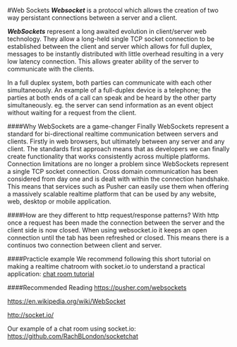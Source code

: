 #Web Sockets
**_Websocket_** is a protocol which allows the creation of two way persistant connections between a server and a client.

**_WebSockets_** represent a long awaited evolution in client/server web technology. 
They allow a long-held single TCP socket connection to be established between the client and server 
which allows for full duplex, messages to be instantly distributed with little overhead resulting in a very low latency connection.
This allows greater ability of the server to communicate with the clients. 

In a full duplex system, both parties can communicate with each other simultaneously. 
An example of a full-duplex device is a telephone; 
the parties at both ends of a call can speak and be heard by the other party simultaneously. 
eg. the server can send information as an event object without waiting for a request from the client.

####Why WebSockets are a game-changer
Finally WebSockets represent a standard for bi-directional realtime communication between servers and clients. 
Firstly in web browsers, but ultimately between any server and any client. 
The standards first approach means that as developers we can finally create functionality that 
works consistently across multiple platforms. Connection limitations are no longer a problem 
since WebSockets represent a single TCP socket connection. 
Cross domain communication has been considered from day one and is dealt with within the connection handshake.
This means that services such as Pusher can easily use them when offering a massively scalable realtime platform that 
can be used by any website, web, desktop or mobile application.

####How are they different to http request/response patterns?
With http once a request has been made the connection between the server and the client side is now closed. 
When using websocket.io it keeps an open connection until the tab has been refreshed or closed. 
This means there is a continuos two connection between client and server.

####Practicle example
We recommend following this short tutorial on making a realtime chatroom with socket.io to understand a practical application: [chat room tutorial](http://socket.io/get-started/chat/)

####Recommended Reading
https://pusher.com/websockets

https://en.wikipedia.org/wiki/WebSocket

http://socket.io/

Our example of a chat room using socket.io: https://github.com/RachBLondon/socketchat






